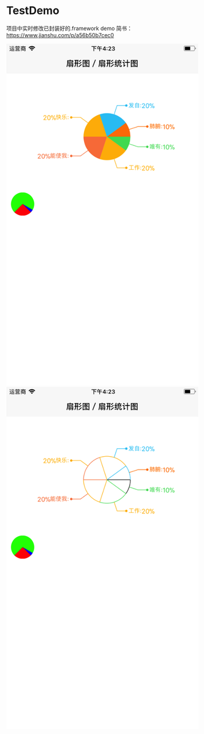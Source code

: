 # TestDemo
项目中实时修改已封装好的.framework demo
简书：https://www.jianshu.com/p/a56b50b7cec0

![演示图片1](https://github.com/diankuanghuolong/TestDemo/blob/master/Test/showImgs/1.png)
![演示图片2](https://github.com/diankuanghuolong/TestDemo/blob/master/Test/showImgs/2.png)
